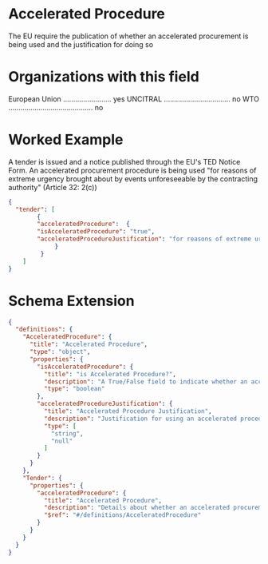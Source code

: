 Accelerated Procedure
===============
The EU require the publication of whether an accelerated procurement is being used and the justification for doing so

Organizations with this field
===============

European Union ........................ yes
UNCITRAL ................................. no
WTO .......................................... no

Worked Example
==============
A tender is issued and a notice published through the EU's TED Notice Form. An accelerated procurement procedure is being used "for reasons of extreme urgency brought about by events unforeseeable by the contracting authority" (Article 32: 2(c))

```json
{
  "tender": [
		{ 
		"acceleratedProcedure":  {
		"isAcceleratedProcedure": "true",
		"acceleratedProcedureJustification": "for reasons of extreme urgency brought about by events unforeseeable by the contracting authority.",		
    		 }
		 }
	]
}    
```

Schema Extension
=======
```json
{
  "definitions": {
    "AcceleratedProcedure": {
      "title": "Accelerated Procedure",
      "type": "object",
      "properties": {
        "isAcceleratedProcedure": {
          "title": "is Accelerated Procedure?",
          "description": "A True/False field to indicate whether an accelerated procedure has been used for this procurement",
          "type": "boolean"
        },
        "acceleratedProcedureJustification": {
          "title": "Accelerated Procedure Justification",
          "description": "Justification for using an accelerated procedure",
          "type": [
            "string",
            "null"
          ]
        }
      }
    },
    "Tender": {
      "properties": {
        "acceleratedProcedure": {
          "title": "Accelerated Procedure",
          "description": "Details about whether an accelerated procurement is being used and the justification for doing so.",
          "$ref": "#/definitions/AcceleratedProcedure"
        }
      }
    }
  }
}
```